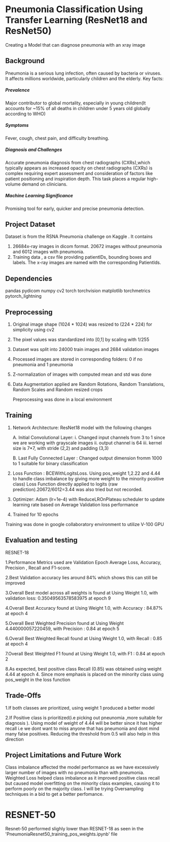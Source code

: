 # Pneumonia Classification Using Transfer Learning (ResNet18 and ResNet50)
Creating a Model that can diagnose pneumonia with an xray image

## Background
Pneumonia is a serious lung infection, often caused by bacteria or viruses. It affects millions worldwide, particularly children and the elderly. Key facts:

##### Prevalence 
Major  contributor to global mortality, especially in young children(It accounts for ~15% of all deaths in children under 5 years old globally according to WHO)
##### Symptoms
Fever, cough, chest pain, and difficulty breathing.
##### Diagnosis and Challenges
Accurate pneumonia diagnosis from chest radiographs (CXRs),which typically appears as increased opacity on chest radiographs (CXRs) is complex requiring expert assessment and consideration of factors like patient positioning and inspiration depth. This task places a regular high-volume demand on clinicians.
##### Machine Learning Significance
Promising tool for early, quicker and precise pneumonia detection.

## Project Dataset
Dataset is from the RSNA Pneumonia challenge on Kaggle . It contains 
1. 26684x-ray images in dicom format.  20672 images without pneumonia and 6012 images with pneumonia. 
2. Training data , a csv file providing patientIDs, bounding boxes and labels.
The x-ray images are named with the corresponding PatientIds.

## Dependencies
pandas
pydicom
numpy
cv2
torch
torchvision
matplotlib
torchmetrics
pytorch_lightning

## Preprocessing 
1. Original image shape (1024 * 1024) was resized to (224 * 224) for simplicity using cv2
2. The pixel values was standardized into [0,1] by scaling with 1/255
4. Dataset was split into 24000 train images and 2684 validation images
5. Processed images are stored in corresponding folders: 0 if no pneumonia and 1 pneumonia
6. Z-normalization of images with computed mean and std was done
7. Data Augmentation applied are Random Rotations, Random Translations, Random Scales and Random resized crops

   Preprocessing was done in a local environment 

   

## Training
1. Network Architecture: ResNet18 model with the following changes
   
      A. Initial Convolutional Layer:
       i. Changed input channels from 3 to 1 since we are working with grayscale images
       ii. output channel is 64
       iii. kernel size is 7*7, with stride (2,2) and padding (3,3)
   
      B. Last Fully Connected Layer : Changed output dimension fromm 1000 to 1 suitable for binary classification
   
3. Loss Function : BCEWithLogitsLoss. Using pos_weight 1,2.22 and 4.44  to handle class imbalance by giving more weight to the minority positive class)
   Loss Function directly applied to logits (raw prediction).20672/6012=3.44 was also tried but not recorded. 
      
4. Optimizer: Adam (lr=1e-4) with ReduceLROnPlateau scheduler to update learning rate based on Average Validation loss performance
5. Trained for 10 epochs
   
Training was done in google collaboratory environment to utilize V-100 GPU 

## Evaluation and testing

RESNET-18

1.Performance Metrics used are Validation Epoch Average Loss, Accuracy, Precision , Recall and F1-score.

2.Best Validation accuracy lies around 84% which shows this can still be improved

3.Overall Best model across all weights is found at Using Weight 1.0, with validation loss: 0.35049563578583975 at epoch 9

4.Overall Best Accuracy found at Using Weight 1.0, with Accuracy : 84.87% at epoch 4

5.Overall Best Weighted Precision found at Using Weight 4.440000057220459, with Precision : 0.84 at epoch 5

6.Overall Best Weighted Recall found at Using Weight 1.0, with Recall : 0.85 at epoch 4 

7.Overall Best Weighted F1 found at Using Weight 1.0, with F1 : 0.84 at epoch 2

8.As expected, best positive class Recall (0.85) was obtained using weight 4.44 at epoch 4. Since more emphasis is placed on the minority class using pos_weight 
  in the loss function



## Trade-Offs
1.If both classes are prioritized, using weight 1 produced a better model

2.If Positive class is prioritized(i.e picking out pneunomia ,more suitable for diagnosis ). Using model of weight of 4.44  will be better since it has higher recall i.e we dont want to miss anyone that has pneumonia and dont mind many false positives. Reducing the threshold from 0.5 will also help in this direction


## Project Limitations and Future Work
Class imbalance affected the model performance as we have excessively larger number of images with no pneumonia than with pneumonia. 
Weighted Loss helped class imbalance as it improved positive class recall but caused model overfitting on the minority class examples, causing it to perform poorly on the majority class.
I will be trying Oversampling techniques in a bid to get a better perfomance. 


# RESNET-50

Resnet-50 performed slighly lower than RESNET-18 as seen in the 'PneumoniaResnet50_training_pos_weights.ipynb' file




